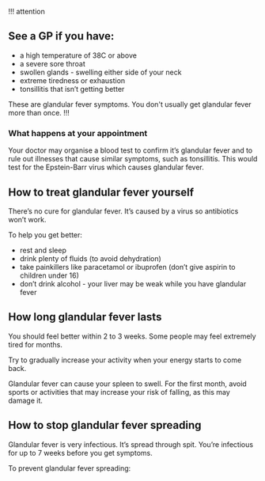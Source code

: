 !!! attention
## See a GP if you have:

- a high temperature of 38C or above
- a severe sore throat
- swollen glands - swelling either side of your neck
- extreme tiredness or exhaustion
- tonsillitis that isn’t getting better

These are glandular fever symptoms. You don't usually get glandular fever
more than once.
!!!

### What happens at your appointment

Your doctor may organise a blood test to confirm it’s glandular fever and to
rule out illnesses that cause similar symptoms, such as tonsillitis. This would
test for the Epstein-Barr virus which causes glandular fever.

## How to treat glandular fever yourself

There’s no cure for glandular fever. It’s caused by a virus so antibiotics
won’t work.

To help you get better:

- rest and sleep
- drink plenty of fluids (to avoid dehydration)
- take painkillers like paracetamol or ibuprofen (don’t give aspirin to
  children under 16)
- don’t drink alcohol - your liver may be weak while you have glandular fever

## How long glandular fever lasts

You should feel better within 2 to 3 weeks. Some people may feel extremely
tired for months.

Try to gradually increase your activity when your energy starts to come back.

Glandular fever can cause your spleen to swell. For the first month, avoid
sports or activities that may increase your risk of falling, as this may
damage it.

## How to stop glandular fever spreading

Glandular fever is very infectious. It’s spread through spit. You’re infectious
for up to 7 weeks before you get symptoms.

To prevent glandular fever spreading:
